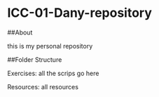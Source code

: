 # ICC-01-Dany-repository




##About




this is my personal repository <Dany Pinto>





##Folder Structure





Exercises: all the scrips go here





Resources: all resources 
